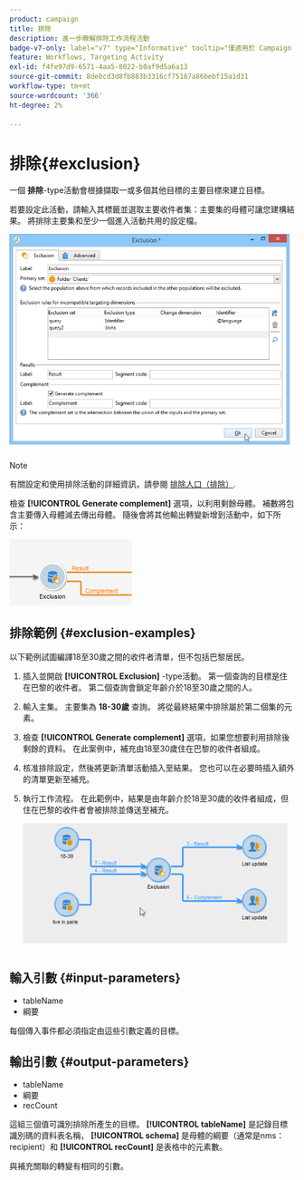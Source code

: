 ```yaml
---
product: campaign
title: 排除
description: 進一步瞭解排除工作流程活動
badge-v7-only: label="v7" type="Informative" tooltip="僅適用於 Campaign Classic v7"
feature: Workflows, Targeting Activity
exl-id: f4fe97d9-6571-4aa5-8022-b0af9d5a6a13
source-git-commit: 8debcd3d8fb883b3316cf75187a86bebf15a1d31
workflow-type: tm+mt
source-wordcount: '366'
ht-degree: 2%

---
```


# 排除{#exclusion}



一個 **排除**-type活動會根據擷取一或多個其他目標的主要目標來建立目標。

若要設定此活動，請輸入其標籤並選取主要收件者集：主要集的母體可讓您建構結果。 將排除主要集和至少一個進入活動共用的設定檔。

![](assets/s_user_segmentation_exclu.png)

>[!NOTE]
>
>有關設定和使用排除活動的詳細資訊，請參閱 [排除人口（排除）](targeting-data.md#excluding-a-population--exclusion-).

檢查 **[!UICONTROL Generate complement]** 選項，以利用剩餘母體。 補數將包含主要傳入母體減去傳出母體。 隨後會將其他輸出轉變新增到活動中，如下所示：

![](assets/s_user_segmentation_exclu_compl.png)

## 排除範例 {#exclusion-examples}

以下範例試圖編譯18至30歲之間的收件者清單，但不包括巴黎居民。

1. 插入並開啟 **[!UICONTROL Exclusion]** -type活動。 第一個查詢的目標是住在巴黎的收件者。 第二個查詢會鎖定年齡介於18至30歲之間的人。
1. 輸入主集。 主要集為 **18-30歲** 查詢。 將從最終結果中排除屬於第二個集的元素。
1. 檢查 **[!UICONTROL Generate complement]** 選項，如果您想要利用排除後剩餘的資料。 在此案例中，補充由18至30歲住在巴黎的收件者組成。
1. 核准排除設定，然後將更新清單活動插入至結果。 您也可以在必要時插入額外的清單更新至補充。
1. 執行工作流程。 在此範例中，結果是由年齡介於18至30歲的收件者組成，但住在巴黎的收件者會被排除並傳送至補充。

   ![](assets/exclusion_example.png)

## 輸入引數 {#input-parameters}

* tableName
* 綱要

每個傳入事件都必須指定由這些引數定義的目標。

## 輸出引數 {#output-parameters}

* tableName
* 綱要
* recCount

這組三個值可識別排除所產生的目標。 **[!UICONTROL tableName]** 是記錄目標識別碼的資料表名稱， **[!UICONTROL schema]** 是母體的綱要（通常是nms：recipient）和 **[!UICONTROL recCount]** 是表格中的元素數。

與補充關聯的轉變有相同的引數。
